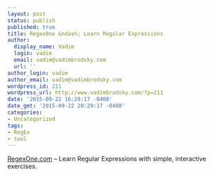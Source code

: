 ```yaml
---
layout: post
status: publish
published: true
title: RegexOne &ndash; Learn Regular Expressions
author:
  display_name: Vadim
  login: vadim
  email: vadim@vadimbrodsky.com
  url: ''
author_login: vadim
author_email: vadim@vadimbrodsky.com
wordpress_id: 211
wordpress_url: http://www.vadimbrodsky.com/?p=211
date: '2015-09-22 16:29:17 -0400'
date_gmt: '2015-09-22 20:29:17 -0400'
categories:
- Uncategorized
tags:
- RegEx
- tool
---
```

<p><a href="http://regexone.com/">RegexOne.com</a> &ndash; Learn Regular Expressions with simple, interactive exercises.</p>
